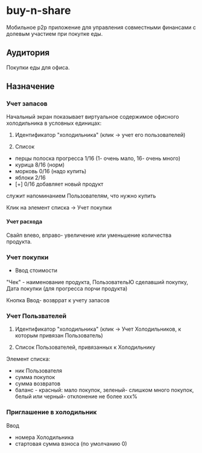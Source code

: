 # buy-n-share





Мобильное p2p приложение для управления совместными финансами с долевым участием при покупке еды.

## Аудитория 

Покупки еды для офиса.

## Назначение

### Учет запасов

Начальный экран показывает виртуальное содержимое офисного холодильника в условных единицах:

1. Идентификатор "холодильника" (клик -> учет его пользователей)

2. Список

- перцы полоска прогресса 1/16 (1- очень мало, 16- очень много)
- курица 8/16 (норм)
- морковь 0/16 (надо купить)
- яблоки 2/16
- [+] 0/16 добавляет новый продукт

служит напоминанием Пользователям, что нужно купить

Клик на элемент списка -> Учет покупки

#### Учет расхода

Свайп влево, вправо- увеличение или уменьшение количества продукта.

### Учет покупки

- Ввод стоимости

"Чек" - наименование продукта, ПользовательЮ сделавший покупку, Дата покупки (для прогресса порчи продукта)

Кнопка Ввод- возвррат к учету запасов

### Учет Пользвателей

1. Идентификатор "холодильника" (клик -> Учет Холодильников, к которым привязан Пользователь)

2. Список Пользователей, привязанных к Холодильнику

Элемент списка:

- ник Пользователя
- сумма покупок
- сумма возвратов
- баланс - красный: мало покупок, зеленый- слишком много покупок, белый или черный- отклонение не более xxx%

### Приглашение в холодильник

Ввод 

- номера Холодильника
- стартовая сумма взноса (по умолчанию 0)